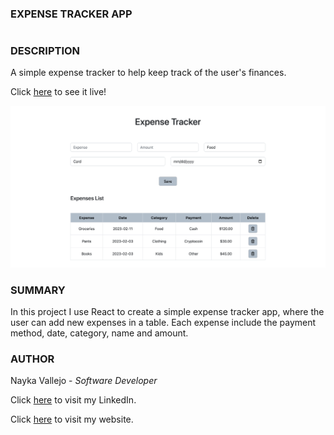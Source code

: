 ### EXPENSE TRACKER APP
#

### DESCRIPTION
A simple expense tracker to help keep track of the user's finances.

Click [here](https://main--classy-vacherin-87e25a.netlify.app/) to see it live!

![Image link](./images/expense-tracker-app-react-snip.png)

### SUMMARY
In this project I use React to create a simple expense tracker app, where the user can add new expenses in a table. Each expense include the payment method, date, category, name and amount.

### AUTHOR
Nayka Vallejo - _Software Developer_

Click [here](https://www.linkedin.com/in/nayka-vallejo-70044314b/) to visit my LinkedIn.

Click [here](https://imcodingdreams.github.io/personal-website/) to visit my website.